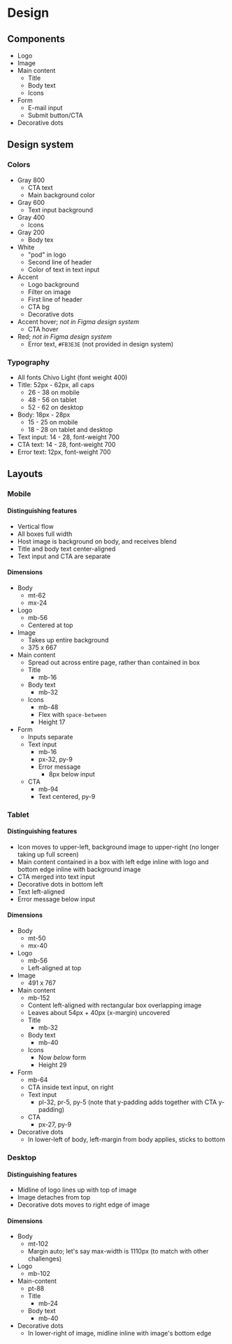 # Design

## Components

- Logo
- Image
- Main content
  - Title
  - Body text
  - Icons
- Form
  - E-mail input
  - Submit button/CTA
- Decorative dots
 
## Design system

### Colors

- Gray 800
  - CTA text
  - Main background color
- Gray 600
  - Text input background
- Gray 400
  - Icons
- Gray 200
  - Body tex
- White
  - "pod" in logo
  - Second line of header
  - Color of text in text input
- Accent
  - Logo background
  - Filter on image
  - First line of header
  - CTA bg
  - Decorative dots
- Accent hover; *not in Figma design system*
  - CTA hover
- Red; *not in Figma design system*
  - Error text, `#FB3E3E` (not provided in design system)

### Typography

- All fonts Chivo Light (font weight 400)
- Title: 52px - 62px, all caps
  - 26 - 38 on mobile
  - 48 - 56 on tablet
  - 52 - 62 on desktop
- Body: 18px - 28px
  - 15 - 25 on mobile
  - 18 - 28 on tablet and desktop
- Text input: 14 - 28, font-weight 700
- CTA text: 14 - 28, font-weight 700
- Error text: 12px, font-weight 700


## Layouts

### Mobile

#### Distinguishing features

- Vertical flow
- All boxes full width
- Host image is background on body, and receives blend
- Title and body text center-aligned
- Text input and CTA are separate

#### Dimensions

- Body
  - mt-62
  - mx-24
- Logo
  - mb-56
  - Centered at top
- Image
  - Takes up entire background
  - 375 x 667
- Main content
  - Spread out across entire page, rather than contained in box
  - Title
    - mb-16
  - Body text
    - mb-32
  - Icons
    - mb-48
    - Flex with `space-between`
    - Height 17
- Form 
  - Inputs separate
  - Text input
    - mb-16
    - px-32, py-9
    - Error message
      - 8px below input
  - CTA
    - mb-94
    - Text centered, py-9

### Tablet

#### Distinguishing features

- Icon moves to upper-left, background image to upper-right (no longer taking up full screen)
- Main content contained in a box with left edge inline with logo and bottom edge inline with background image
- CTA merged into text input
- Decorative dots in bottom left
- Text left-aligned
- Error message below input

#### Dimensions

- Body
  - mt-50
  - mx-40
- Logo
  - mb-56
  - Left-aligned at top
- Image
  - 491 x 767
- Main content
  - mb-152
  - Content left-aligned with rectangular box overlapping image
  - Leaves about 54px + 40px (x-margin) uncovered
  - Title
    - mb-32
  - Body text
    - mb-40
  - Icons
    - Now *below* form
    - Height 29
- Form
  - mb-64
  - CTA inside text input, on right
  - Text input
    - pl-32, pr-5, py-5 (note that y-padding adds together with CTA y-padding)
  - CTA
    - px-27, py-9
- Decorative dots
  - In lower-left of body, left-margin from body applies, sticks to bottom

### Desktop

#### Distinguishing features

- Midline of logo lines up with top of image
- Image detaches from top
- Decorative dots moves to right edge of image

#### Dimensions

- Body 
  - mt-102
  - Margin auto; let's say max-width is 1110px (to match with other challenges)
- Logo
  - mb-102
- Main-content
  - pt-88
  - Title
    - mb-24
  - Body text
    - mb-40
- Decorative dots
  - In lower-right of image, midline inline with image's bottom edge
  

